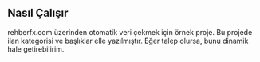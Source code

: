 ## Nasıl Çalışır

rehberfx.com üzerinden otomatik veri çekmek için örnek proje. Bu projede ilan kategorisi ve başlıklar elle yazılmıştır. Eğer talep olursa, bunu dinamik hale getirebilirim.
